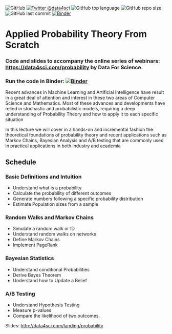 ![GitHub](https://img.shields.io/github/license/DataForScience/Probability)
[![Twitter @data4sci](https://img.shields.io/twitter/follow/data4sci)](https://twitter.com/data4sci)
![GitHub top language](https://img.shields.io/github/languages/top/DataForScience/Probability)
![GitHub repo size](https://img.shields.io/github/repo-size/DataForScience/Probability)
![GitHub last commit](https://img.shields.io/github/last-commit/DataForScience/Probability)
[![Binder](https://mybinder.org/badge_logo.svg)](https://mybinder.org/v2/gh/DataForScience/Probability/master)

# Applied Probability Theory From Scratch

### Code and slides to accompany the online series of webinars: https://data4sci.com/probability by Data For Science.

### Run the code in Binder: [![Binder](https://mybinder.org/badge_logo.svg)](https://mybinder.org/v2/gh/DataForScience/Probability/master)

Recent advances in Machine Learning and Artificial Intelligence have result in a great deal of attention and interest in these two areas of Computer Science and Mathematics. Most of these advances and developments have relied in stochastic and probabilistic models, requiring a deep understanding of Probability Theory and how to apply it to each specific situation

In this lecture we will cover in a hands-on and incremental fashion the theoretical foundations of probability theory and recent applications such as Markov Chains, Bayesian Analysis and A/B testing that are commonly used in practical applications in both industry and academia

## Schedule

### Basic Definitions and Intuition
- Understand what is a probability
- Calculate the probability of different outcomes
- Generate numbers following a specific probability distribution
- Estimate Population sizes from a sample

### Random Walks and Markov Chains    
- Simulate a random walk in 1D
- Understand random walks on networks
- Define Markov Chains
- Implement PageRank

### Bayesian Statistics
- Understand conditional Probabilities
- Derive Bayes Theorem
- Understand how to Update a Belief 

### A/B Testing
- Understand Hypothesis Testing
- Measure p-values
- Compare the likelihood of two outcomes.

Slides: http://data4sci.com/landing/probability
